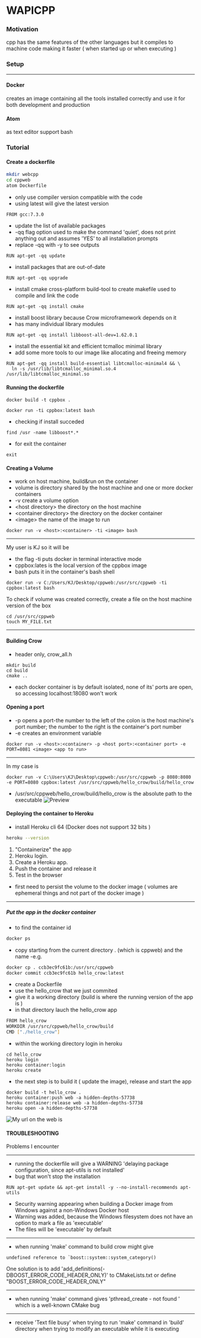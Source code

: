 # WAPICPP

### Motivation
cpp has the same features of the other languages but it compiles to machine code making it faster ( when started up or when executing ) 
### Setup
----------------------------
#### Docker 
creates an image containing all the tools installed correctly and use it for both development and production

#### Atom 
as text editor support bash


### Tutorial

#### Create a dockerfile 
```bash
mkdir webcpp
cd cppweb
atom Dockerfile
```
- only use compiler version compatible with the code 
- using latest will give the latest version
```
FROM gcc:7.3.0
```

- update the list of available packages
- -qq flag option used to make the command 'quiet', does not print anything out and assumes 'YES' to all installation prompts
- replace -qq with -y to see outputs
```
RUN apt-get -qq update
```
- install packages that are out-of-date
```
RUN apt-get -qq upgrade 
```

- install cmake cross-platform build-tool to create makefile used to compile and link the code 
```
RUN apt-get -qq install cmake
```

- install boost library because Crow microframework depends on it 
- has many individual library modules
```
RUN apt-get -qq install libboost-all-dev=1.62.0.1
```
- install the essential kit and efficient tcmalloc minimal library
- add some more tools to our image like allocating and freeing memory
```
RUN apt-get -qq install build-essential libtcmalloc-minimal4 && \
  ln -s /usr/lib/libtcmalloc_minimal.so.4 /usr/lib/libtcmalloc_minimal.so
```

#### Running the dockerfile 
```
docker build -t cppbox .
```
```
docker run -ti cppbox:latest bash
```
- checking if install succeded 
```
find /usr -name libboost*.*
```
- for exit the container 
```
exit
```

#### Creating a Volume 
- work on host machine, build&run on the container 
- volume is directory shared by the host machine and one or more docker containers  
- -v create a volume option
- \<host directory> the directory on the host machine 
- \<container directory> the directory on the docker container 
- \<image> the name of the image to run 
  
```
docker run -v <host>:<container> -ti <image> bash
```
---------------
My user is KJ so it will be 
- the flag -ti puts docker in terminal interactive mode 
- cppbox:lates is the local version of the cppbox image 
- bash puts it in the container's bash shell
```
docker run -v C:/Users/KJ/Desktop/cppweb:/usr/src/cppweb -ti cppbox:latest bash
```

To check if volume was created correctly, create a file on the host machine version of the box
```
cd /usr/src/cppweb
touch MY_FILE.txt
```
-----------------------
#### Building Crow
- header only, crow_all.h
```
mkdir build
cd build
cmake ..
```

- each docker container is by default isolated, none of its' ports are open, so accessing localhost:18080 won't work

#### Opening a port
- -p opens a port-the number to the left of the colon is the host machine's port number; the number to the right is the container's port number
- -e creates an environment variable
```
docker run -v <host>:<container> -p <host port>:<container port> -e PORT=8081 <image> <app to run>
```
---------------
In my case is 
```
docker run -v C:\Users\KJ\Desktop\cppweb:/usr/src/cppweb -p 8080:8080 -e PORT=8080 cppbox:latest /usr/src/cppweb/hello_crow/build/hello_crow
```
- /usr/src/cppweb/hello_crow/build/hello_crow is the absolute path to the executable 
![Preview](https://github.com/Florin-Catalin/WAPICPP/blob/master/readme/preview1.PNG)

#### Deploying the container to Heroku
- install Heroku cli 64 (Docker does not support 32 bits )
```bash
heroku --version
```
  1. "Containerize" the app
  1. Heroku login.
  1. Create a Heroku app.
  1. Push the container and release it
  1. Test in the browser

- first need to persist the volume to the docker image ( volumes are ephemeral things and not part of the docker image )
----------------------
##### Put the app in the docker container 
- to find the container id
```bash
docker ps
```
- copy starting from the current directory . (which is cppweb) and the name
-e.g.
```bash
docker cp . ccb3ec9fc61b:/usr/src/cppweb
docker commit ccb3ec9fc61b hello_crow:latest
```
- create a Dockerfile
- use the hello_crow that we just commited
- give it a working directory (build is where the running version of the app is ) 
- in that directory lauch the hello_crow app
```bash
FROM hello_crow
WORKDIR /usr/src/cppweb/hello_crow/build
CMD ["./hello_crow"]
```
- within the working directory login in heroku
```
cd hello_crow
heroku login
heroku container:login
heroku create
```
- the next step is to build it ( update the image), release and start the app 
```
docker build -t hello_crow .
heroku container:push web -a hidden-depths-57738 
heroku container:release web -a hidden-depths-57738
heroku open -a hidden-depths-57738
```
![My url on the web is ](https://hidden-depths-57738.herokuapp.com)


#### TROUBLESHOOTING 
Problems I encounter

-----------------------------
- running the dockerfile will give a WARNING 'delaying package configuration, since apt-utils is not installed'
- bug that won't stop the installation
```
RUN apt-get update && apt-get install -y --no-install-recommends apt-utils
```

- Security warning appearing when building a Docker image from Windows against a non-Windows Docker host
- Warning was added, because the Windows filesystem does not have an option to mark a file as 'executable'
- The files will be 'executable' by default 
-----------------------------------

- when running 'make' command to build crow might give 
```
undefined reference to `boost::system::system_category()
```
One solution is to add 'add_definitions(-DBOOST_ERROR_CODE_HEADER_ONLY)' to CMakeLists.txt 
or define "BOOST_ERROR_CODE_HEADER_ONLY"

--------------------------
- when running 'make' command gives 'pthread_create - not found ' which is a well-known CMake bug
--------------------------
- receive 'Text file busy' when trying to run 'make' command in 'build' directory when trying to modify an executable while it is executing 

